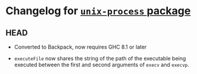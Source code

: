 # Changelog for [`unix-process` package](http://hackage.haskell.org/package/unix-process)

## HEAD

  * Converted to Backpack, now requires GHC 8.1 or later

  * `executeFile` now shares the string of the path of the
    executable being executed between the first and second
    arguments of `execv` and `execvp`.
